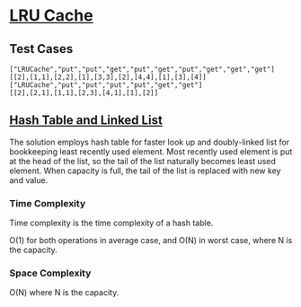 # [LRU Cache](https://leetcode.com/problems/lru-cache/)

## Test Cases

```
["LRUCache","put","put","get","put","get","put","get","get","get"]
[[2],[1,1],[2,2],[1],[3,3],[2],[4,4],[1],[3],[4]]
["LRUCache","put","put","put","put","get","get"]
[[2],[2,1],[1,1],[2,3],[4,1],[1],[2]]
```

## [Hash Table and Linked List](hash-table-and-linked-list.c)

The solution employs hash table for faster look up
and doubly-linked list for bookkeeping least recently used element.
Most recently used element is put at the head of the list,
so the tail of the list naturally becomes least used element.
When capacity is full,
the tail of the list is replaced with new key and value.

### Time Complexity

Time complexity is the time complexity of a hash table.

O(1) for both operations in average case,
and O(N) in worst case, where N is the capacity.

### Space Complexity

O(N) where N is the capacity.
